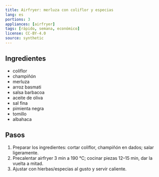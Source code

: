 ```yaml
---
title: Airfryer: merluza con coliflor y especias
lang: es
portions: 3
appliances: [airfryer]
tags: [rápido, semana, económico]
license: CC-BY-4.0
source: synthetic
---
```

## Ingredientes
- coliflor
- champiñón
- merluza
- arroz basmati
- salsa barbacoa
- aceite de oliva
- sal fina
- pimienta negra
- tomillo
- albahaca

## Pasos
1. Preparar los ingredientes: cortar coliflor, champiñón en dados; salar ligeramente.
2. Precalentar airfryer 3 min a 190 °C; cocinar piezas 12–15 min, dar la vuelta a mitad.
3. Ajustar con hierbas/especias al gusto y servir caliente.
